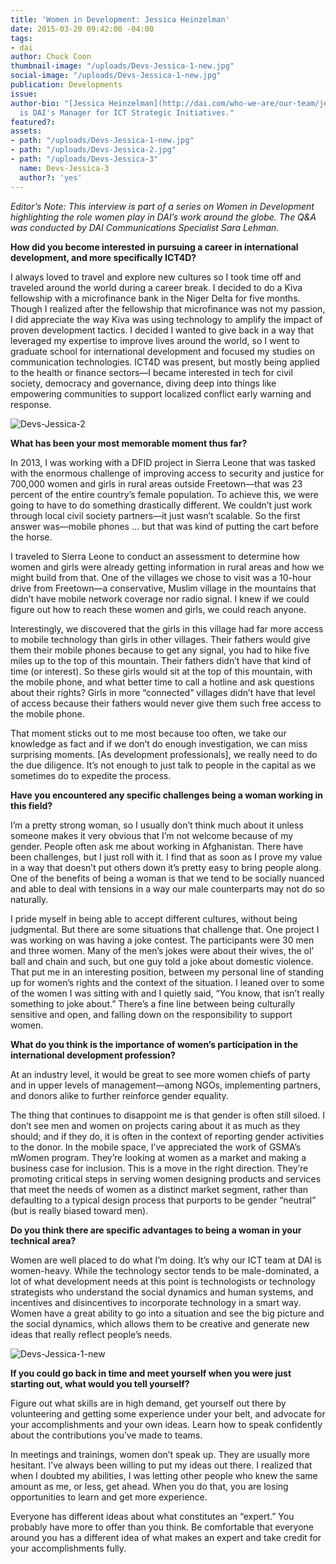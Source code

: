```yaml
---
title: 'Women in Development: Jessica Heinzelman'
date: 2015-03-20 09:42:00 -04:00
tags:
- dai
author: Chuck Coon
thumbnail-image: "/uploads/Devs-Jessica-1-new.jpg"
social-image: "/uploads/Devs-Jessica-1-new.jpg"
publication: Developments
issue: 
author-bio: "[Jessica Heinzelman](http://dai.com/who-we-are/our-team/jessica-heinzelman)
  is DAI's Manager for ICT Strategic Initiatives."
featured?: 
assets:
- path: "/uploads/Devs-Jessica-1-new.jpg"
- path: "/uploads/Devs-Jessica-2.jpg"
- path: "/uploads/Devs-Jessica-3"
  name: Devs-Jessica-3
  author?: 'yes'
---
```


*Editor’s Note: This interview is part of a series on Women in Development highlighting the role women play in DAI’s work around the globe. The Q&A was conducted by DAI Communications Specialist Sara Lehman.*



**How did you become interested in pursuing a career in international development, and more specifically ICT4D?** 

I always loved to travel and explore new cultures so I took time off and traveled around the world during a career break. I decided to do a Kiva fellowship with a microfinance bank in the Niger Delta for five months. Though I realized after the fellowship that microfinance was not my passion, I did appreciate the way Kiva was using technology to amplify the impact of proven development tactics. I decided I wanted to give back in a way that leveraged my expertise to improve lives around the world, so I went to graduate school for international development and focused my studies on communication technologies. ICT4D was present, but mostly being applied to the health or finance sectors—I became interested in tech for civil society, democracy and governance, diving deep into  things like empowering communities to support localized conflict early warning and response.

![Devs-Jessica-2](/uploads/Devs-Jessica-2.jpg "Jessica Heinzelman, second from right, in India in 2013 to review a mobile app that addresses the security of seed quality.")

**What has been your most memorable moment thus far?** 

In 2013, I was working with a DFID project in Sierra Leone that was tasked with the enormous challenge of improving access to security and justice for 700,000 women and girls in rural areas outside Freetown—that was 23 percent of the entire country’s female population. To achieve this, we were going to have to do something drastically different. We couldn’t just work through local civil society partners—it just wasn’t scalable. So the first answer was—mobile phones … but that was kind of putting the cart before the horse.

I traveled to Sierra Leone to conduct an assessment to determine how women and girls were already getting information in rural areas and how we might build from that. One of the villages we chose to visit was a 10-hour drive from Freetown—a conservative, Muslim village in the mountains that didn’t have mobile network coverage nor radio signal. I knew if we could figure out how to reach these women and girls, we could reach anyone. 

Interestingly, we discovered that the girls in this village had far more access to mobile technology than girls in other villages. Their fathers would give them their mobile phones because to get any signal, you had to hike five miles up to the top of this mountain. Their fathers didn’t have that kind of time (or interest). So these girls would sit at the top of this mountain, with the mobile phone, and what better time to call a hotline and ask questions about their rights? Girls in more “connected” villages didn’t have that level of access because their fathers would never give them such free access to the mobile phone. 

That moment sticks out to me most because too often, we take our knowledge as fact and if we don’t do enough investigation, we can miss surprising moments. [As development professionals], we really need to do the due diligence. It’s not enough to just talk to people in the capital as we sometimes do to expedite the process.

**Have you encountered any specific challenges being a woman working in this field?**

I’m a pretty strong woman, so I usually don’t think much about it unless someone makes it very obvious that I’m not welcome because of my gender. People often ask me about working in Afghanistan. There have been challenges, but I just roll with it. I find that as soon as I prove my value in a way that doesn’t put others down it’s pretty easy to bring people along. One of the benefits of being a woman is that we tend to be socially nuanced and able to deal with tensions in a way our male counterparts may not do so naturally.

I pride myself in being able to accept different cultures, without being judgmental. But there are some situations that challenge that. One project I was working on was having a joke contest. The participants were 30 men and three women. Many of the men’s jokes were about their wives, the ol’ ball and chain and such, but one guy told a joke about domestic violence. That put me in an interesting position, between my personal line of standing up for women’s rights and the context of the situation. I leaned over to some of the women I was sitting with and I quietly said, “You know, that isn’t really something to joke about.” There’s a fine line between being culturally sensitive and open, and falling down on the responsibility to support women. 

**What do you think is the importance of women’s participation in the international development profession?** 

At an industry level, it would be great to see more women chiefs of party and in upper levels of management—among NGOs, implementing partners, and donors alike to further reinforce gender equality.

The thing that continues to disappoint me is that gender is often still siloed. I don’t see men and women on projects caring about it as much as they should; and if they do, it is often in the context of reporting gender activities to the donor. In the mobile space, I’ve appreciated the work of GSMA’s mWomen program. They’re looking at women as a market and making a business case for inclusion. This is a move in the right direction. They’re promoting critical steps in serving women designing products and services that meet the needs of women as a distinct market segment, rather than defaulting to a typical design process that purports to be gender “neutral” (but is really biased toward men). 

**Do you think there are specific advantages to being a woman in your technical area?**

Women are well placed to do what I’m doing. It’s why our ICT team at DAI is women-heavy. While the technology sector tends to be male-dominated, a lot of what development needs at this point is technologists or technology strategists who understand the social dynamics and human systems, and incentives and disincentives to incorporate technology in a smart way. Women have a great ability to go into a situation and see the big picture and the social dynamics, which allows them to be creative and generate new ideas that really reflect people’s needs.

![Devs-Jessica-1-new](/uploads/Devs-Jessica-1-new.jpg "DAI's Jessica Heinzelman with then-U.S. Agency for International Development (USAID) Administrator Rajiv Shah, left, and  Sunnat Djalalov of the Uzbekistan AgLinks Plus project at USAID's Frontiers in Development Forum in September 2014.") 

**If you could go back in time and meet yourself when you were just starting out, what would you tell yourself?**

Figure out what skills are in high demand, get yourself out there by volunteering and getting some experience under your belt, and advocate for your accomplishments and your own ideas. Learn how to speak confidently about the contributions you’ve made to teams. 

In meetings and trainings, women don’t speak up. They are usually more hesitant. I’ve always been willing to put my ideas out there. I realized that when I doubted my abilities, I was letting other people who knew the same amount as me, or less, get ahead. When you do that, you are losing opportunities to learn and get more experience. 

Everyone has different ideas about what constitutes an “expert.” You probably have more to offer than you think. Be comfortable that everyone around you has a different idea of what makes an expert and take credit for your accomplishments fully.
